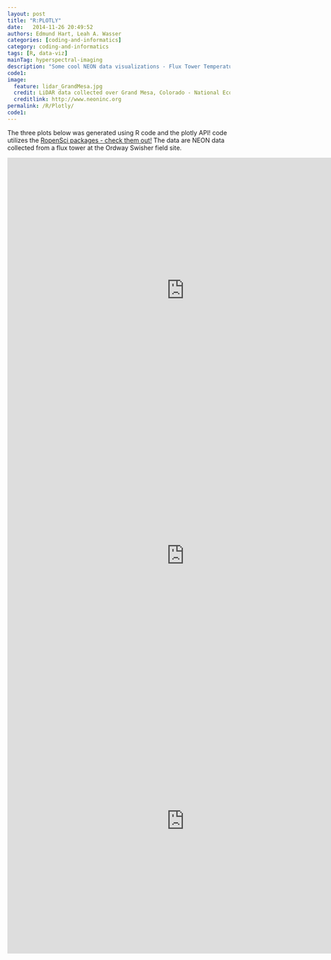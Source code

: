 ```yaml
---
layout: post
title: "R:PLOTLY"
date:   2014-11-26 20:49:52
authors: Edmund Hart, Leah A. Wasser
categories: [coding-and-informatics]
category: coding-and-informatics
tags: [R, data-viz]
mainTag: hyperspectral-imaging
description: "Some cool NEON data visualizations - Flux Tower Temperature data."
code1: 
image:
  feature: lidar_GrandMesa.jpg
  credit: LiDAR data collected over Grand Mesa, Colorado - National Ecological Observatory Network (NEON)
  creditlink: http://www.neoninc.org
permalink: /R/Plotly/
code1:
---
```


The three plots below was generated using R code and the plotly API! code utilizes the <a href="http://ropensci.org/packages/" target="_blank">RopenSci packages - check them out!</a> The data are NEON data collected from a flux tower at the Ordway Swisher field site. 

<iframe width="800" height="600" frameborder="0" seamless="seamless" scrolling="no" src="https://plot.ly/~leahawasser/6.embed?width=800&height=600"></iframe>


<iframe width="800" height="600" frameborder="0" seamless="seamless" scrolling="no" src="https://plot.ly/~leahawasser/16.embed?width=800&height=600"></iframe>

<iframe width="800" height="600" frameborder="0" seamless="seamless" scrolling="no" src="https://plot.ly/~leahawasser/19.embed?width=800&height=600"></iframe>


